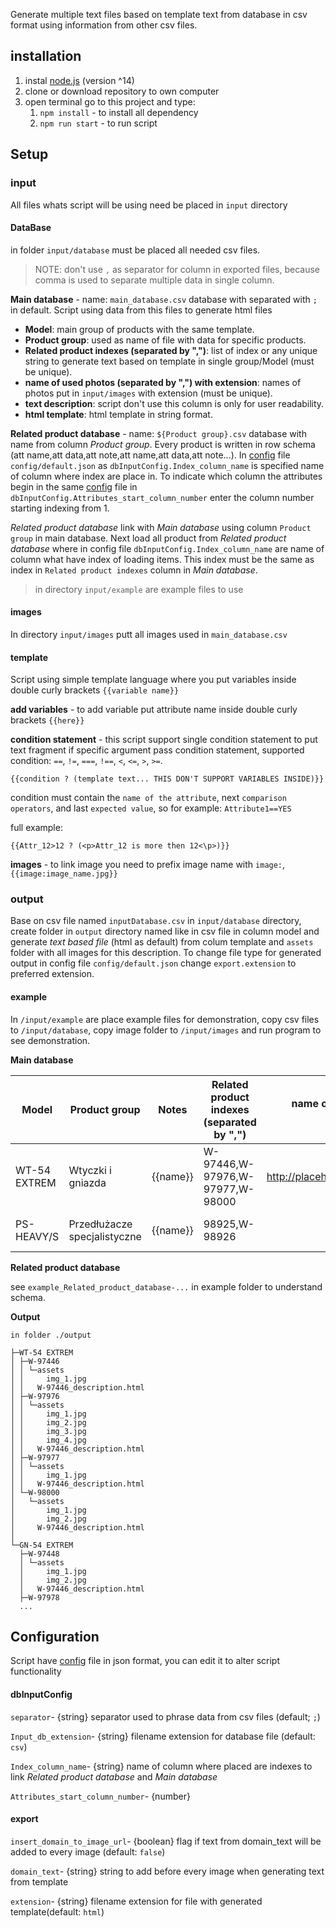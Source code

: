 Generate multiple text files based on template text from database in csv format using information from other csv files.

## installation

1. instal [node.js](https://nodejs.org/) (version ^14)
2. clone or download repository to own computer
3. open terminal go to this project and type:
   1. `npm install` - to install all dependency
   2. `npm run start` - to run script

## Setup

### input
All files whats script will be using need be placed in `input` directory

#### DataBase
in folder `input/database` must be placed all needed csv files.

>NOTE: don't use `,` as separator for column in exported files, because comma is used to separate multiple data in single column.

**Main database** - name: `main_database.csv` database with separated with `;` in default. Script using data from this files to generate html files
 - **Model**: main group of products with the same template.
 - **Product group**: used as name of file with data for specific products.
 - **Related product indexes (separated by ",")**: list of index or any unique string to generate text based on template in single group/Model (must be unique).
 - **name of used photos (separated by ",") with extension**: names of photos put in `input/images` with extension (must be unique).
 - **text description**: script don't use this column is only for user readability.
 - **html template**: html template in string format.

**Related product database** - name: `${Product group}.csv` database with name from column *Product group*. Every product is written in row schema (att name,att data,att note,att name,att data,att note...). In [config](/config/default.json) file `config/default.json` as `dbInputConfig.Index_column_name` is specified name of column where index are place in. To indicate which column the attributes begin in the same [config](/config/default.json) file in `dbInputConfig.Attributes_start_column_number` enter the column number starting indexing from 1. 

*Related product database* link with *Main database* using column `Product group` in main database. Next load all product from *Related product database* where in config file `dbInputConfig.Index_column_name` are name of column what have index of loading items. This index must be the same as index in `Related product indexes` column in *Main database*. 

> in directory `input/example` are example files to use

#### images
In directory `input/images` putt all images used in `main_database.csv`

#### template 
Script using simple template language where you put variables inside double curly brackets `{{variable name}}`

**add variables** - to add variable put attribute name inside double curly brackets `{{here}}`

**condition statement** - this script support single condition statement to put text fragment if specific argument pass condition statement, supported condition: `==`, `!=`, `===`, `!==`, `<`, `<=`, `>`, `>=`.
```
{{condition ? (template text... THIS DON'T SUPPORT VARIABLES INSIDE)}}
```
condition must contain the `name of the attribute`, next `comparison operators`, and last `expected value`, so for example: `Attribute1==YES`

full example:
```
{{Attr_12>12 ? (<p>Attr_12 is more then 12<\p>)}}
```

**images** - to link image you need to prefix image name with `image:`, `{{image:image_name.jpg}}`

### output
Base on csv file named `inputDatabase.csv` in `input/database` directory, create folder in `output` directory named like in csv file in column model and generate *text based file* (html as default) from colum template and `assets` folder with all images for this description. To change file type for generated output in config file `config/default.json` change `export.extension` to preferred extension.

#### example
In `/input/example` are place example files for demonstration, copy csv files to `/input/database`, copy image folder to `/input/images` and run program to see demonstration.


**Main database**

| Model        | Product group                | Notes    | Related product indexes (separated by ",") | name of used photos (separated by ",") with extension     | text description           | html template                                                       |
| ------------ | ---------------------------- | -------- | ------------------------------------------ | --------------------------------------------------------- | -------------------------- | ------------------------------------------------------------------- |
| WT-54 EXTREM | Wtyczki i gniazda            | {{name}} | W-97446,W-97976,W-97977,W-98000            | http://placehold.jp/420x350.png,http://placehold.jp/40... | {{Nazwa}} Lorem ipsum d... | `<section style="max-width:1000px;margin:auto"><h3>{{Nazwa}}</h...` |
| PS-HEAVY/S   | Przedłużacze specjalistyczne | {{name}} | 98925,W-98926                              |                                                           | {{Nazwa}} Lorem ipsum d... | `<section style="max-width:1000px;margin:auto"><h3>{{Nazwa}}</h...` |

**Related product database**

see `example_Related_product_database-...` in example folder to understand schema.


**Output**
```
in folder ./output

├─WT-54 EXTREM
│ ├─W-97446
│ │ └─assets
│ │     img_1.jpg
│ │   W-97446_description.html
│ ├─W-97976
│ │ └─assets
│ │     img_1.jpg
│ │     img_2.jpg
│ │     img_3.jpg
│ │     img_4.jpg
│ │   W-97446_description.html
│ ├─W-97977
│ │ └─assets
│ │     img_1.jpg
│ │   W-97446_description.html
│ └─W-98000
│   └─assets
│       img_1.jpg
│       img_2.jpg
│     W-97446_description.html
│
└─GN-54 EXTREM
  ├─W-97448
  │ └─assets
  │     img_1.jpg
  │     img_2.jpg
  │   W-97446_description.html
  ├─W-97978
  ...

```

## Configuration
Script have [config](/config/default.json) file in json format, you can edit it to alter script functionality


#### dbInputConfig
`separator`- {string} separator used to phrase data from csv files (default; `;`)

`Input_db_extension`- {string} filename extension for database file  (default: `csv`)

`Index_column_name`- {string} name of column where placed are indexes to link *Related product database* and *Main database*

`Attributes_start_column_number`- {number} 


#### export
`insert_domain_to_image_url`- {boolean} flag if text from domain_text will be added to every image (default: `false`)

`domain_text`- {string} string to add before every image when generating text from template

`extension`- {string} filename extension for file with generated template(default: `html`)
